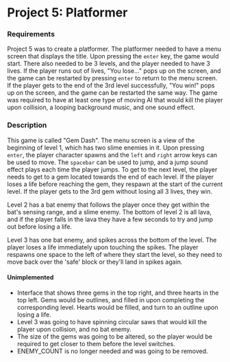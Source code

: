 # Project 5: Platformer

### Requirements
Project 5 was to create a platformer. The platformer needed to have a menu screen that displays the title. Upon pressing the `enter` key, the game would start. There also needed to be 3 levels, and the player needed to have 3 lives. If the player runs out of lives, "You lose..." pops up on the screen, and the game can be restarted by pressing `enter` to return to the menu screen. If the player gets to the end of the 3rd level successfully, "You win!" pops up on the screen, and the game can be restarted the same way. The game was required to have at least one type of moving AI that would kill the player upon collision, a looping background music, and one sound effect.

### Description
This game is called "Gem Dash". The menu screen is a view of the beginning of level 1, which has two slime enemies in it. Upon pressing `enter`, the player character spawns and the `left` and `right` arrow keys can be used to move. The `spacebar` can be used to jump, and a jump sound effect plays each time the player jumps. To get to the next level, the player needs to get to a gem located towards the end of each level. If the player loses a life before reaching the gem, they respawn at the start of the current level. If the player gets to the 3rd gem without losing all 3 lives, they win. 

Level 2 has a bat enemy that follows the player once they get within the bat's sensing range, and a slime enemy. The bottom of level 2 is all lava, and if the player falls in the lava they have a few seconds to try and jump out before losing a life. 

Level 3 has one bat enemy, and spikes across the bottom of the level. The player loses a life immediately upon touching the spikes. The player respawns one space to the left of where they start the level, so they need to move back over the 'safe' block or they'll land in spikes again. 

#### Unimplemented
* Interface that shows three gems in the top right, and three hearts in the top left. Gems would be outlines, and filled in upon completing the corresponding level. Hearts would be filled, and turn to an outline upon losing a life. 
* Level 3 was going to have spinning circular saws that would kill the player upon collision, and no bat enemy.  
* The size of the gems was going to be altered, so the player would be required to get closer to them before the level switches. 
* ENEMY_COUNT is no longer needed and was going to be removed. 
